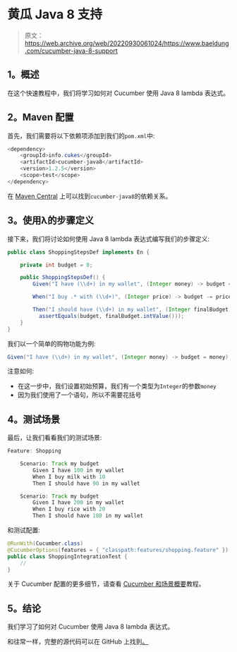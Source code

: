 # 黄瓜 Java 8 支持

> 原文：<https://web.archive.org/web/20220930061024/https://www.baeldung.com/cucumber-java-8-support>

## 1。概述

在这个快速教程中，我们将学习如何对 Cucumber 使用 Java 8 lambda 表达式。

## 2。Maven 配置

首先，我们需要将以下依赖项添加到我们的`pom.xml`中:

```java
<dependency>
    <groupId>info.cukes</groupId>
    <artifactId>cucumber-java8</artifactId>
    <version>1.2.5</version>
    <scope>test</scope>
</dependency>
```

在 [Maven Central](https://web.archive.org/web/20221128115024/https://search.maven.org/classic/#search%7Cga%7C1%7Ca%3A%22cucumber-java8%22) 上可以找到`cucumber-java8`的依赖关系。

## 3。使用λ的步骤定义

接下来，我们将讨论如何使用 Java 8 lambda 表达式编写我们的步骤定义:

```java
public class ShoppingStepsDef implements En {

    private int budget = 0;

    public ShoppingStepsDef() {
        Given("I have (\\d+) in my wallet", (Integer money) -> budget = money);

        When("I buy .* with (\\d+)", (Integer price) -> budget -= price);

        Then("I should have (\\d+) in my wallet", (Integer finalBudget) -> 
          assertEquals(budget, finalBudget.intValue()));
    }
}
```

我们以一个简单的购物功能为例:

```java
Given("I have (\\d+) in my wallet", (Integer money) -> budget = money);
```

注意如何:

*   在这一步中，我们设置初始预算，我们有一个类型为`Integer`的参数`money`
*   因为我们使用了一个语句，所以不需要花括号

## 4。测试场景

最后，让我们看看我们的测试场景:

```java
Feature: Shopping

    Scenario: Track my budget 
        Given I have 100 in my wallet
        When I buy milk with 10
        Then I should have 90 in my wallet

    Scenario: Track my budget 
        Given I have 200 in my wallet
        When I buy rice with 20
        Then I should have 180 in my wallet
```

和测试配置:

```java
@RunWith(Cucumber.class)
@CucumberOptions(features = { "classpath:features/shopping.feature" })
public class ShoppingIntegrationTest {
    // 
}
```

关于 Cucumber 配置的更多细节，请查看 [Cucumber 和场景概要](/web/20221128115024/https://www.baeldung.com/cucumber-scenario-outline)教程。

## 5。结论

我们学习了如何对 Cucumber 使用 Java 8 lambda 表达式。

和往常一样，完整的源代码可以在 GitHub 上找到[。](https://web.archive.org/web/20221128115024/https://github.com/eugenp/tutorials/tree/master/testing-modules/testing-libraries)